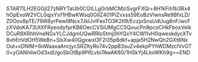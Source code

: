 $START$lLH2EGGjl27zNRYTaUb0CGtLLg0rbMCMziSvgrFXQr+8H1kFih1b3Rx4hOpEvoW2VCL0qjxYxf1HBwKWsq0GIIZ401PiZvxss59EoBzVlwnsRe9BfxLD/Z0Oov8pTE/79iR8yrPewI9Ncx7JklJvIFesTO3K2tI9/EczjoSnsUdUug8nF/wcFzXVdoKA73UtXFRyeodyfprKB6OecCVSiUMgCC5QoucPn9pcoCHkFboxVelkDCuR9XRhhVneNGxYLCJdgmUQwRRIo5tmj0hYQxY4CWl1vH0qweskdycXTv8vhEnVdOH5WeBn+SlsXw40Qgxwxl3F2I35p8dkf+apja5H2NwQh2GXt6NxOut+xDNIM+6nWaaxaAncjycSRZItyRo74v2ppB3suZv4ekpPYhWDMzclVvGT0+yOANhilwOd3xdUgoSbOtBp9P6Lvbi7AwAK60/1HSkYj4LkoWKh9g==$END$